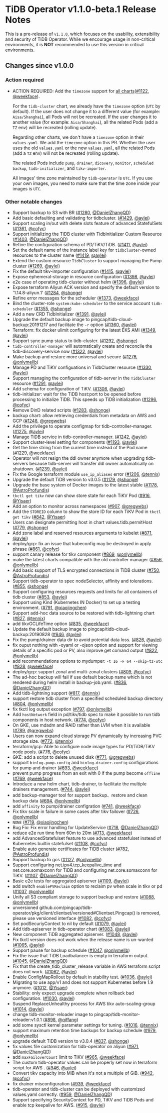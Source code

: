 # TiDB Operator v1.1.0-beta.1 Release Notes

This is a pre-release of `v1.1.0`, which focuses on the usability, extensibility and security of TiDB Operator. While we encourage usage in non-critical environments, 
it is **NOT** recommended to use this version in critical environments.

## Changes since v1.0.0

### Action required

- ACTION REQUIRED: Add the `timezone` support for [all charts](https://github.com/pingcap/tidb-operator/tree/master/charts)([#1122](https://github.com/pingcap/tidb-operator/pull/1122), [@weekface](https://github.com/weekface)).
  
  For the `tidb-cluster` chart, we already have the `timezone` option (`UTC` by default). If the user does not change it to a different value (for example: `Aisa/Shanghai`), all Pods will not be recreated.
  If the user changes it to another value (for example: `Aisa/Shanghai`), all the related Pods (add a `TZ` env) will be recreated (rolling update).
  
  Regarding other charts, we don't have a `timezone` option in their `values.yaml`. We add the `timezone` option in this PR. Whether the user uses the old `values.yaml` or the new `values.yaml`, all the related Pods (add a `TZ` env) will not be recreated (rolling update).
  
  The related Pods include `pump`, `drainer`, `dicovery`, `monitor`, `scheduled backup`, `tidb-initializer`, and `tikv-importer`.
  
  All images' time zone maintained by `tidb-operator` is `UTC`.  If you use your own images, you need to make sure that the time zone inside your images is `UTC`. 

### Other notable changes

- Support backup to S3 with BR ([#1280](https://github.com/pingcap/tidb-operator/pull/1280), [@DanielZhangQD](https://github.com/DanielZhangQD))
- Add basic defaulting and validating for tidbcluster. ([#1429](https://github.com/pingcap/tidb-operator/pull/1429), [@aylei](https://github.com/aylei))
- Support scaling in/out with delete slots feature of advanced StatefulSets ([#1361](https://github.com/pingcap/tidb-operator/pull/1361), [@cofyc](https://github.com/cofyc))
- Support initializing the TiDB cluster with TidbInitializer Custom Resource ([#1403](https://github.com/pingcap/tidb-operator/pull/1403), [@DanielZhangQD](https://github.com/DanielZhangQD))
- Refine the configuration schema of PD/TiKV/TiDB. ([#1411](https://github.com/pingcap/tidb-operator/pull/1411), [@aylei](https://github.com/aylei))
- Set the default name of the instance label key for `tidbcluster`-owned resources to the cluster name ([#1419](https://github.com/pingcap/tidb-operator/pull/1419), [@aylei](https://github.com/aylei))
- Extend the custom resource `TidbCluster` to support managing the Pump cluster ([#1269](https://github.com/pingcap/tidb-operator/pull/1269), [@aylei](https://github.com/aylei))
- Fix the default tikv-importer configuration ([#1415](https://github.com/pingcap/tidb-operator/pull/1415), [@aylei](https://github.com/aylei))
- Expose ephemeral-storage in resource configuration ([#1398](https://github.com/pingcap/tidb-operator/pull/1398), [@aylei](https://github.com/aylei))
- e2e case of operating tidb-cluster without helm ([#1396](https://github.com/pingcap/tidb-operator/pull/1396), [@aylei](https://github.com/aylei))
- Expose terraform Aliyun ACK version and specify the default version to '1.14.8-aliyun.1' ([#1284](https://github.com/pingcap/tidb-operator/pull/1284), [@shonge](https://github.com/shonge))
- Refine error messages for the scheduler ([#1373](https://github.com/pingcap/tidb-operator/pull/1373), [@weekface](https://github.com/weekface))
- Bind the cluster-role `system:kube-scheduler` to the service account `tidb-scheduler` ([#1355](https://github.com/pingcap/tidb-operator/pull/1355), [@shonge](https://github.com/shonge))
- Add a new CRD TidbInitializer ([#1391](https://github.com/pingcap/tidb-operator/pull/1391), [@aylei](https://github.com/aylei))
- Upgrade the default backup image to pingcap/tidb-cloud-backup:20191217 and facilitate the `-r` option ([#1360](https://github.com/pingcap/tidb-operator/pull/1360), [@aylei](https://github.com/aylei))
- Terraform: fix docker ulimit configuring for the latest EKS AMI ([#1349](https://github.com/pingcap/tidb-operator/pull/1349), [@aylei](https://github.com/aylei))
- Support sync pump status to tidb-cluster. ([#1292](https://github.com/pingcap/tidb-operator/pull/1292), [@shonge](https://github.com/shonge))
- `tidb-controller-manager` will automatically create and reconcile the tidb-discovery-service now ([#1322](https://github.com/pingcap/tidb-operator/pull/1322), [@aylei](https://github.com/aylei))
- Make backup and restore more universal and secure ([#1276](https://github.com/pingcap/tidb-operator/pull/1276), [@onlymellb](https://github.com/onlymellb))
- Manage PD and TiKV configuations in TidbCluster resource ([#1330](https://github.com/pingcap/tidb-operator/pull/1330), [@aylei](https://github.com/aylei))
- Support managing the configuration of tidb-server in the `TidbCluster` resource ([#1291](https://github.com/pingcap/tidb-operator/pull/1291), [@aylei](https://github.com/aylei))
- Add schema for configuration of TiKV. ([#1306](https://github.com/pingcap/tidb-operator/pull/1306), [@aylei](https://github.com/aylei))
- tidb-initializer: wait for the TiDB host:port to be opened before processing to initialize TiDB. This speeds up TiDB initialization ([#1296](https://github.com/pingcap/tidb-operator/pull/1296), [@cofyc](https://github.com/cofyc))
- Remove DinD related scripts ([#1283](https://github.com/pingcap/tidb-operator/pull/1283), [@shonge](https://github.com/shonge))
- backup chart: allow retrieving credentials from metadata on AWS and GCP ([#1248](https://github.com/pingcap/tidb-operator/pull/1248), [@gregwebs](https://github.com/gregwebs))
- Add the privilege to operate configmap for tidb-controller-manager. ([#1275](https://github.com/pingcap/tidb-operator/pull/1275), [@aylei](https://github.com/aylei))
- Manage TiDB service in tidb-controller-manager. ([#1242](https://github.com/pingcap/tidb-operator/pull/1242), [@aylei](https://github.com/aylei))
- Support cluster-level setting for components ([#1193](https://github.com/pingcap/tidb-operator/pull/1193), [@aylei](https://github.com/aylei))
- Get the time string from the current time instead of the Pod name ([#1229](https://github.com/pingcap/tidb-operator/pull/1229), [@weekface](https://github.com/weekface))
- Operator will not resign the ddl owner anymore when upgrading tidb-servers because tidb-server will transfer ddl owner automatically on shutdown. ([#1239](https://github.com/pingcap/tidb-operator/pull/1239), [@aylei](https://github.com/aylei))
- Fix the Google terraform module `use_ip_aliases` error ([#1206](https://github.com/pingcap/tidb-operator/pull/1206), [@tennix](https://github.com/tennix))
- Upgrade the default TiDB version to v3.0.5 ([#1179](https://github.com/pingcap/tidb-operator/pull/1179), [@shonge](https://github.com/shonge))
- Upgrade the base system of Docker images to the latest stable ([#1178](https://github.com/pingcap/tidb-operator/pull/1178), [@AstroProfundis](https://github.com/AstroProfundis))
- `tkctl get tikv` now can show store state for each TiKV Pod ([#916](https://github.com/pingcap/tidb-operator/pull/916), [@Yisaer](https://github.com/Yisaer))
- Add an option to monitor across namespaces ([#907](https://github.com/pingcap/tidb-operator/pull/907), [@gregwebs](https://github.com/gregwebs))
- Add the `STOREID` column to show the store ID for each TiKV Pod in `tkctl get tikv` ([#842](https://github.com/pingcap/tidb-operator/pull/842), [@Yisaer](https://github.com/Yisaer))
- Users can designate permitting host in chart values.tidb.permitHost ([#779](https://github.com/pingcap/tidb-operator/pull/779), [@shonge](https://github.com/shonge))
- Add zone label and reserved resources arguments to kubelet ([#871](https://github.com/pingcap/tidb-operator/pull/871), [@aylei](https://github.com/aylei))
- deploy/gcp: fix an issue that kubeconfig may be destroyed in apply phrase ([#861](https://github.com/pingcap/tidb-operator/pull/861), [@cofyc](https://github.com/cofyc))
- support canary release for tikv component ([#869](https://github.com/pingcap/tidb-operator/pull/869), [@onlymellb](https://github.com/onlymellb))
- make the latest  charts compatible with the old controller manager ([#856](https://github.com/pingcap/tidb-operator/pull/856), [@onlymellb](https://github.com/onlymellb))
- Add basic support of TLS encrypted connections in TiDB cluster ([#750](https://github.com/pingcap/tidb-operator/pull/750), [@AstroProfundis](https://github.com/AstroProfundis))
- Support tidb-operator to spec nodeSelector, affinity and tolerations. ([#855](https://github.com/pingcap/tidb-operator/pull/855), [@shonge](https://github.com/shonge))
- Support configuring resources requests and limits for all containers of tidb cluster ([#853](https://github.com/pingcap/tidb-operator/pull/853), [@aylei](https://github.com/aylei))
- Support using Kind (Kubernetes IN Docker) to set up a testing environment. ([#791](https://github.com/pingcap/tidb-operator/pull/791), [@xiaojingchen](https://github.com/xiaojingchen))
- Support add-hoc data source to be restored with tidb-lightning chart ([#827](https://github.com/pingcap/tidb-operator/pull/827), [@tennix](https://github.com/tennix))
- add tikvGCLifeTime option ([#835](https://github.com/pingcap/tidb-operator/pull/835), [@weekface](https://github.com/weekface))
- Update the default backup image to pingcap/tidb-cloud-backup:20190828 ([#846](https://github.com/pingcap/tidb-operator/pull/846), [@aylei](https://github.com/aylei))
- Fix the pump/drainer data dir to avoid potential data loss. ([#826](https://github.com/pingcap/tidb-operator/pull/826), [@aylei](https://github.com/aylei))
- fix ouput nothing with -oyaml or -ojson option and support for viewing details of a specific pod or PV,  also improve get comand output ([#822](https://github.com/pingcap/tidb-operator/pull/822), [@onlymellb](https://github.com/onlymellb))
- add recommendations options to mydumper: `-t 16 -F 64 --skip-tz-utc` ([#828](https://github.com/pingcap/tidb-operator/pull/828), [@weekface](https://github.com/weekface))
- deploy/gcp: support zonal and multi-zonal clusters ([#809](https://github.com/pingcap/tidb-operator/pull/809), [@cofyc](https://github.com/cofyc))
- The ad-hoc backup will fail if use default backup name which is not rendered during helm install in backup-job.yaml. ([#836](https://github.com/pingcap/tidb-operator/pull/836), [@DanielZhangQD](https://github.com/DanielZhangQD))
- Add tidb-lightning support ([#817](https://github.com/pingcap/tidb-operator/pull/817), [@tennix](https://github.com/tennix))
- support restore tidb cluster from a specified scheduled backup directory ([#804](https://github.com/pingcap/tidb-operator/pull/804), [@onlymellb](https://github.com/onlymellb))
- fix tkctl log output exception ([#797](https://github.com/pingcap/tidb-operator/pull/797), [@onlymellb](https://github.com/onlymellb))
- Add `hostNetwork` field in pd/tikv/tidb spec to make it possible to run tidb components in host network. ([#774](https://github.com/pingcap/tidb-operator/pull/774), [@cofyc](https://github.com/cofyc))
- On GKE, use mdadm and RAID rather than LVM when it is available ([#789](https://github.com/pingcap/tidb-operator/pull/789), [@gregwebs](https://github.com/gregwebs))
- Users can now expand cloud storage PV dynamically by increasing PVC storage size. ([#772](https://github.com/pingcap/tidb-operator/pull/772), [@tennix](https://github.com/tennix))
- terraform/gcp: Able to configure node image types for PD/TiDB/TiKV node pools. ([#776](https://github.com/pingcap/tidb-operator/pull/776), [@cofyc](https://github.com/cofyc))
- GKE: add a script to delete unused disk ([#771](https://github.com/pingcap/tidb-operator/pull/771), [@gregwebs](https://github.com/gregwebs))
- support `binlog.pump.config` and `binlog.drainer.config` configurations for pump and drainer ([#693](https://github.com/pingcap/tidb-operator/pull/693), [@weekface](https://github.com/weekface))
- prevent pump progress from an exit with 0 if the pump become `offline` ([#769](https://github.com/pingcap/tidb-operator/pull/769), [@weekface](https://github.com/weekface))
- Introduce a new helm chart,  tidb-drainer, to facilitate the multiple drainers management. ([#744](https://github.com/pingcap/tidb-operator/pull/744), [@aylei](https://github.com/aylei))
- add backup-manager tool for support backup、restore and clean backup data ([#694](https://github.com/pingcap/tidb-operator/pull/694), [@onlymellb](https://github.com/onlymellb))
- add `affinity` to pump/drainer configration ([#741](https://github.com/pingcap/tidb-operator/pull/741), [@weekface](https://github.com/weekface))
- Fix tikv scale in failure in some cases after tikv failover ([#726](https://github.com/pingcap/tidb-operator/pull/726), [@onlymellb](https://github.com/onlymellb))
- `NONE` ([#719](https://github.com/pingcap/tidb-operator/pull/719), [@xiaojingchen](https://github.com/xiaojingchen))
- Bug Fix: Fix error handling for UpdateService ([#718](https://github.com/pingcap/tidb-operator/pull/718), [@DanielZhangQD](https://github.com/DanielZhangQD))
- reduce e2e run time from 60m to 20m ([#713](https://github.com/pingcap/tidb-operator/pull/713), [@weekface](https://github.com/weekface))
- add AdvancedStatefulset feature to use advanced statefulset instead of Kubernetes builtin statefulset ([#1108](https://github.com/pingcap/tidb-operator/pull/1108), [@cofyc](https://github.com/cofyc))
- Enable auto generate certificates for TiDB cluster ([#782](https://github.com/pingcap/tidb-operator/pull/782), [@AstroProfundis](https://github.com/AstroProfundis))
- Support backup to gcs ([#1127](https://github.com/pingcap/tidb-operator/pull/1127), [@onlymellb](https://github.com/onlymellb))
- Support configuring net.ipv4.tcp_keepalive_time and net.core.somaxconn for TiDB and configuring net.core.somaxconn for TiKV. ([#1107](https://github.com/pingcap/tidb-operator/pull/1107), [@DanielZhangQD](https://github.com/DanielZhangQD))
- Basic e2e tests for aggregated apiserver ([#1109](https://github.com/pingcap/tidb-operator/pull/1109), [@aylei](https://github.com/aylei))
- add switch `enablePVReclaim` option to reclaim pv when scale in tikv or pd ([#1037](https://github.com/pingcap/tidb-operator/pull/1037), [@onlymellb](https://github.com/onlymellb))
- Unify all S3 compliant storage to support backup and restore ([#1088](https://github.com/pingcap/tidb-operator/pull/1088), [@onlymellb](https://github.com/onlymellb))
- unversioned github.com/pingcap/tidb-operator/pkg/client/clientset/versioned&#35;Clientset.Pingcap() is removed, please use versioned interface ([#1082](https://github.com/pingcap/tidb-operator/pull/1082), [@cofyc](https://github.com/cofyc))
- Set podSecuriyContext to nil by default ([#1079](https://github.com/pingcap/tidb-operator/pull/1079), [@aylei](https://github.com/aylei))
- Add tidb-apiserver in tidb-operator chart ([#1083](https://github.com/pingcap/tidb-operator/pull/1083), [@aylei](https://github.com/aylei))
- New component TiDB aggregated apiserver. ([#1048](https://github.com/pingcap/tidb-operator/pull/1048), [@aylei](https://github.com/aylei))
- Fix tkctl version does not work when the release name is un-wanted ([#1065](https://github.com/pingcap/tidb-operator/pull/1065), [@aylei](https://github.com/aylei))
- Support pause for backup schedule ([#1047](https://github.com/pingcap/tidb-operator/pull/1047), [@onlymellb](https://github.com/onlymellb))
- Fix the issue that TiDB Loadbalancer is empty in terraform output. ([#1045](https://github.com/pingcap/tidb-operator/pull/1045), [@DanielZhangQD](https://github.com/DanielZhangQD))
- Fix that the create_tidb_cluster_release variable in AWS terraform script does not work. ([#1062](https://github.com/pingcap/tidb-operator/pull/1062), [@aylei](https://github.com/aylei))
- Enable ConfigMapRollout by default in stability test. ([#1036](https://github.com/pingcap/tidb-operator/pull/1036), [@aylei](https://github.com/aylei))
- Migrating to use app/v1 and does not support Kubernetes before 1.9 anymore. ([#1012](https://github.com/pingcap/tidb-operator/pull/1012), [@Yisaer](https://github.com/Yisaer))
- Stability: only expect upgrade complete when rollback bad configuration. ([#1030](https://github.com/pingcap/tidb-operator/pull/1030), [@aylei](https://github.com/aylei))
- Suspend ReplaceUnhealthy process for AWS tikv auto-scaling-group ([#1014](https://github.com/pingcap/tidb-operator/pull/1014), [@aylei](https://github.com/aylei))
- change tidb-monitor-reloader image to pingcap/tidb-monitor-reloader:v1.0.1 ([#898](https://github.com/pingcap/tidb-operator/pull/898), [@qiffang](https://github.com/qiffang))
- add some sysctl kernel parameter settings for tuning. ([#1016](https://github.com/pingcap/tidb-operator/pull/1016), [@tennix](https://github.com/tennix))
- support maximum retention time backups for backup schedule ([#979](https://github.com/pingcap/tidb-operator/pull/979), [@onlymellb](https://github.com/onlymellb))
- upgrade default TiDB version to v3.0.4 ([#837](https://github.com/pingcap/tidb-operator/pull/837), [@shonge](https://github.com/shonge))
- fix values file customization for tidb-operator on aliyun ([#971](https://github.com/pingcap/tidb-operator/pull/971), [@DanielZhangQD](https://github.com/DanielZhangQD))
- add `maxFailoverCount` limit to TiKV ([#965](https://github.com/pingcap/tidb-operator/pull/965), [@weekface](https://github.com/weekface))
- The custom tidb-operator values can be properly set now in terraform script for AWS . ([#946](https://github.com/pingcap/tidb-operator/pull/946), [@aylei](https://github.com/aylei))
- Convert tikv capacity into MiB when it's not a multiple of GiB. ([#942](https://github.com/pingcap/tidb-operator/pull/942), [@cofyc](https://github.com/cofyc))
- fix drainer misconfiguration ([#939](https://github.com/pingcap/tidb-operator/pull/939), [@weekface](https://github.com/weekface))
- tidb-operator and tidb-cluster can be deployed with customized values.yaml correctly. ([#959](https://github.com/pingcap/tidb-operator/pull/959), [@DanielZhangQD](https://github.com/DanielZhangQD))
- Support specifying SecurityContext for PD, TiKV and TiDB Pods and enable tcp keepalive for AWS. ([#915](https://github.com/pingcap/tidb-operator/pull/915), [@aylei](https://github.com/aylei))
